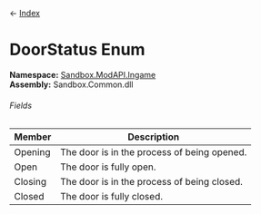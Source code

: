 ← [Index](Api-Index)

# DoorStatus Enum

**Namespace:** [Sandbox.ModAPI.Ingame](Sandbox.ModAPI.Ingame)  
**Assembly:** Sandbox.Common.dll

###### Fields

|Member|Description|
|---|---|
|Opening|The door is in the process of being opened.|
|Open|The door is fully open.|
|Closing|The door is in the process of being closed.|
|Closed|The door is fully closed.|

